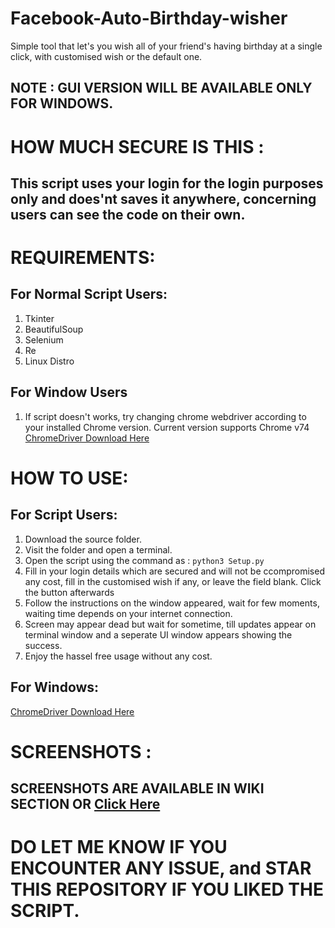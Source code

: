 # Facebook-Auto-Birthday-wisher
Simple tool that let's you wish all of your friend's having birthday at a single click, with customised wish or the default one.



## NOTE : GUI VERSION WILL BE AVAILABLE ONLY FOR WINDOWS.



# HOW MUCH SECURE IS THIS :
  ## This script uses your login for the login purposes only and does'nt saves it anywhere, concerning users can see the code on their own.



# REQUIREMENTS:
## For Normal Script Users:
  1) Tkinter
  2) BeautifulSoup
  3) Selenium
  4) Re
  5) Linux Distro

## For Window Users
  1) If script doesn't works, try changing chrome webdriver according to your installed Chrome version. Current version supports Chrome v74
  [ChromeDriver Download Here](http://chromedriver.chromium.org/downloads)
  
  
  
  
# HOW TO USE: 
## For Script Users:
  1) Download the source folder.
  2) Visit the folder and open a terminal.
  3) Open the script using the command as :
      `python3 Setup.py`
  4) Fill in your login details which are secured and will not be ccompromised any cost, fill in the customised
     wish if any, or leave the field blank. Click the button afterwards
  5) Follow the instructions on the window appeared, wait for few moments, waiting time depends on your internet connection.
  6) Screen may appear dead but wait for sometime, till updates appear on terminal window and a seperate UI window appears showing
     the success.
  7) Enjoy the hassel free usage without any cost.
  
## For Windows:
[ChromeDriver Download Here](http://chromedriver.chromium.org/downloads)
  
 # SCREENSHOTS :
   ## SCREENSHOTS ARE AVAILABLE IN WIKI SECTION OR [Click Here](https://github.com/RoyalEagle73/Facebook-Auto-Birthday-wisher/wiki/SCRIPT-SCREESHOTS)
  
 # DO LET ME KNOW IF YOU ENCOUNTER ANY ISSUE, and STAR THIS REPOSITORY IF YOU LIKED THE SCRIPT.
